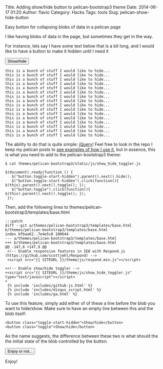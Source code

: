 Title: Adding show/hide button to pelican-bootstrap3 theme
Date: 2014-06-17 01:20
Author: flavio
Category: Hacks
Tags: tools
Slug: pelican-show-hide-button

Easy button for collapsing blobs of data in a pelican page

<!--more-->

I like having blobs of data in the page, but sometimes they get in the way.

For instance, lets say I have some text below that is a bit long, and I would like
to have a button to make it hidden until I need it

<button class="toggle-start-hidden">Show/hide</button>

    this is a bunch of stuff I would like to hide...
    this is a bunch of stuff I would like to hide...
    this is a bunch of stuff I would like to hide...
    this is a bunch of stuff I would like to hide...
    this is a bunch of stuff I would like to hide...
    this is a bunch of stuff I would like to hide...
    this is a bunch of stuff I would like to hide...
    this is a bunch of stuff I would like to hide...
    this is a bunch of stuff I would like to hide...
    this is a bunch of stuff I would like to hide...
    this is a bunch of stuff I would like to hide...
    this is a bunch of stuff I would like to hide...
    this is a bunch of stuff I would like to hide...
    this is a bunch of stuff I would like to hide...
    this is a bunch of stuff I would like to hide...
    this is a bunch of stuff I would like to hide...


The ability to do that is quite simple: [jQuery][1]! Feel free to look in the repo
I keep my pelican posts to [see examples of how I use it][2], but in essence, this
is what you need to add to the pelican-bootstrap3 theme:

    $ cat themes/pelican-bootstrap3/static/js/show_hide_toggler.js
    
    $(document).ready(function () {
       $("button.toggle-start-hidden").parent().next().hide();
       $("button.toggle-start-hidden").click(function(){ $(this).parent().next().toggle(); });
       $("button.toggle").click(function(){ $(this).parent().next().toggle(); });
     });

Then, add the following lines to themes/pelican-bootstrap3/templates/base.html

    :::patch
    diff --git a/themes/pelican-bootstrap3/templates/base.html b/themes/pelican-bootstrap3/templates/base.html
    index bfbaa62..7e4e5c8 100644
    --- a/themes/pelican-bootstrap3/templates/base.html
    +++ b/themes/pelican-bootstrap3/templates/base.html
    @@ -147,6 +147,9 @@
     <!-- Enable responsive features in IE8 with Respond.js (https://github.com/scottjehl/Respond) -->
     <script src="{{ SITEURL }}/theme/js/respond.min.js"></script>
     
    +<!-- Enable show/hide toggler -->
    +<script src="{{ SITEURL }}/theme/js/show_hide_toggler.js" type="text/javascript"></script>
    +
     {% include 'includes/github-js.html' %}
     {% include 'includes/disqus_script.html' %}
     {% include 'includes/ga.html' %}

To use this feature, simply add either of of these a line before the blob you want to hide/show.
Make sure to have an empty line between this and the blob itself:

    <button class="toggle-start-hidden">Show/hide</button>
    <button class="toggle">Show/hide</button>

As the name suggests, the difference between these two is what should the the initial state of the
blob controlled by the button.

<button class="toggle">Enjoy or not...</button>

Enjoy!

  [1]: http://jquery.com/
  [2]: https://raw.githubusercontent.com/flavio-fernandes/pelican-blog/master/content/work/openstack-experiment1.md

